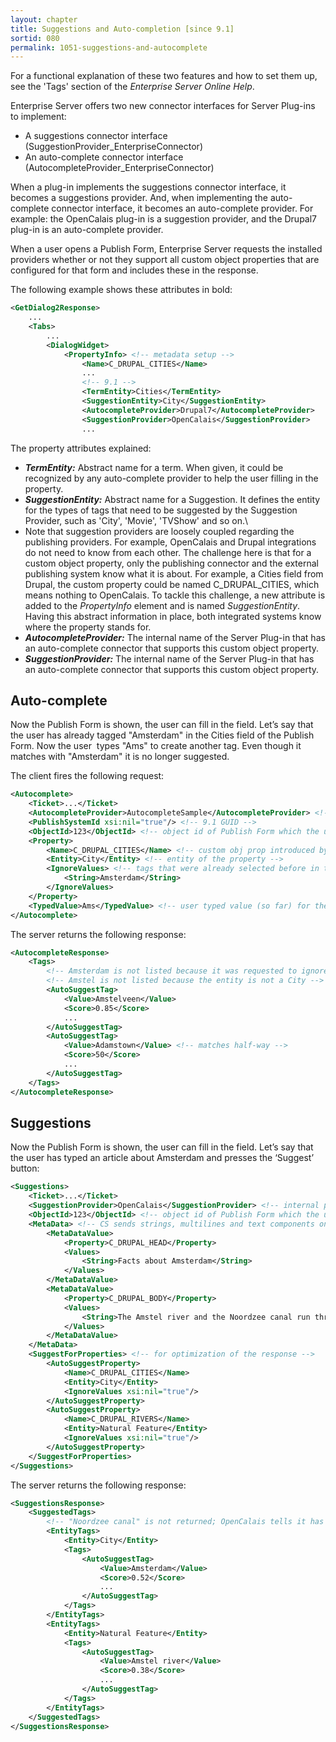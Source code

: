 ```yaml
---
layout: chapter
title: Suggestions and Auto-completion [since 9.1]
sortid: 080
permalink: 1051-suggestions-and-autocomplete
---
```


For a functional explanation of these two features and how to set them up, see the 'Tags' section of the *Enterprise 
Server Online Help*.

Enterprise Server offers two new connector interfaces for Server Plug-ins to implement:
* A suggestions connector interface (SuggestionProvider\_EnterpriseConnector)
* An auto-complete connector interface (AutocompleteProvider\_EnterpriseConnector)

When a plug-in implements the suggestions connector interface, it becomes a suggestions provider. And, when implementing 
the auto-complete connector interface, it becomes an auto-complete provider. For example: the OpenCalais plug-in is a 
suggestion provider, and the Drupal7 plug-in is an auto-complete provider.

When a user opens a Publish Form, Enterprise Server requests the installed providers whether or not they support all 
custom object properties that are configured for that form and includes these in the response.

The following example shows these attributes in bold:

```xml
<GetDialog2Response>
    ...
    <Tabs>
        ...
        <DialogWidget>
            <PropertyInfo> <!-- metadata setup -->
                <Name>C_DRUPAL_CITIES</Name>
                ...
                <!-- 9.1 -->
                <TermEntity>Cities</TermEntity>
                <SuggestionEntity>City</SuggestionEntity>
                <AutocompleteProvider>Drupal7</AutocompleteProvider>
                <SuggestionProvider>OpenCalais</SuggestionProvider>
                ...
```
The property attributes explained:

* ***TermEntity:*** Abstract name for a term. When given, it could be recognized by any auto-complete provider to help 
the user filling in the property.
* ***SuggestionEntity:*** Abstract name for a Suggestion. It defines the entity for the types of tags that need to be 
suggested by the Suggestion Provider, such as 'City', 'Movie', 'TVShow' and so on.\
* Note that suggestion providers are loosely coupled regarding the publishing providers. For example, OpenCalais and 
Drupal integrations do not need to know from each other. The challenge here is that for a custom object property, only 
the publishing connector and the external publishing system know what it is about. For example, a Cities field from 
Drupal, the custom property could be named C\_DRUPAL\_CITIES, which means nothing to OpenCalais. To tackle this challenge, 
a new attribute is added to the *PropertyInfo* element and is named *SuggestionEntity*. Having this abstract information 
in place, both integrated systems know where the property stands for.
* ***AutocompleteProvider:*** The internal name of the Server Plug-in that has an auto-complete connector that supports 
this custom object property.
* ***SuggestionProvider:*** The internal name of the Server Plug-in that has an auto-complete connector that supports 
this custom object property.

## Auto-complete

Now the Publish Form is shown, the user can fill in the field. Let’s say that the user has already tagged "Amsterdam" 
in the Cities field of the Publish Form. Now the user  types "Ams" to create another tag. Even though it matches with 
"Amsterdam" it is no longer suggested.

The client fires the following request:

```xml
<Autocomplete>
    <Ticket>...</Ticket>
    <AutocompleteProvider>AutocompleteSample</AutocompleteProvider> <!-- plugin name -->
    <PublishSystemId xsi:nil="true"/> <!-- 9.1 GUID -->
    <ObjectId>123</ObjectId> <!-- object id of Publish Form which the user is filling in -->
    <Property>
        <Name>C_DRUPAL_CITIES</Name> <!-- custom obj prop introduced by Drupal connector -->
        <Entity>City</Entity> <!-- entity of the property -->
        <IgnoreValues> <!-- tags that were already selected before in the Cities field -->
            <String>Amsterdam</String>
        </IgnoreValues>
    </Property>
    <TypedValue>Ams</TypedValue> <!-- user typed value (so far) for the custom Cities field -->
</Autocomplete>
```

The server returns the following response:

```xml
<AutocompleteResponse>
    <Tags>
        <!-- Amsterdam is not listed because it was requested to ignore -->
        <!-- Amstel is not listed because the entity is not a City -->
        <AutoSuggestTag>
            <Value>Amstelveen</Value>
            <Score>0.85</Score>
            ...
        </AutoSuggestTag>
        <AutoSuggestTag>
            <Value>Adamstown</Value> <!-- matches half-way -->
            <Score>50</Score>
            ...
        </AutoSuggestTag>
    </Tags>
</AutocompleteResponse>
```

## Suggestions

Now the Publish Form is shown, the user can fill in the field. Let’s say that the user has typed an article about 
Amsterdam and presses the ‘Suggest’ button:

```xml
<Suggestions>
    <Ticket>...</Ticket>
    <SuggestionProvider>OpenCalais</SuggestionProvider> <!-- internal plugin name -->
    <ObjectId>123</ObjectId> <!-- object id of Publish Form which the user is filling in -->
    <MetaData> <!-- CS sends strings, multilines and text components only -->
        <MetaDataValue>
            <Property>C_DRUPAL_HEAD</Property>
            <Values>
                <String>Facts about Amsterdam</String>
            </Values>
        </MetaDataValue>
        <MetaDataValue>
            <Property>C_DRUPAL_BODY</Property>
            <Values>
                <String>The Amstel river and the Noordzee canal run through this city.</String>
            </Values>
        </MetaDataValue>
    </MetaData>
    <SuggestForProperties> <!-- for optimization of the response -->
        <AutoSuggestProperty>
            <Name>C_DRUPAL_CITIES</Name>
            <Entity>City</Entity>
            <IgnoreValues xsi:nil="true"/>
        </AutoSuggestProperty>
        <AutoSuggestProperty>
            <Name>C_DRUPAL_RIVERS</Name>
            <Entity>Natural Feature</Entity>
            <IgnoreValues xsi:nil="true"/>
        </AutoSuggestProperty>
    </SuggestForProperties>
</Suggestions>
```

The server returns the following response:

```xml
<SuggestionsResponse>
    <SuggestedTags>
        <!-- "Noordzee canal" is not returned; OpenCalais tells it has entity "Facility" -->
        <EntityTags>
            <Entity>City</Entity>
            <Tags>
                <AutoSuggestTag>
                    <Value>Amsterdam</Value>
                    <Score>0.52</Score>
                    ...
                </AutoSuggestTag>
            </Tags>
        </EntityTags>
        <EntityTags>
            <Entity>Natural Feature</Entity>
            <Tags>
                <AutoSuggestTag>
                    <Value>Amstel river</Value>
                    <Score>0.38</Score>
                    ...
                </AutoSuggestTag>
            </Tags>
        </EntityTags>
    </SuggestedTags>
</SuggestionsResponse>
```
